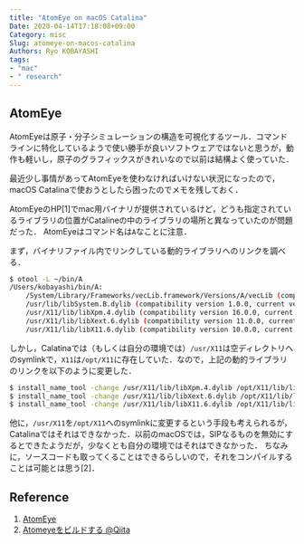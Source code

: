 ```yaml
---
title: "AtomEye on macOS Catalina"
Date: 2020-04-14T17:18:08+09:00
Category: misc
Slug: atomeye-on-macos-catalina
Authors: Ryo KOBAYASHI
tags: 
- "mac"
- " research"
---
```


## AtomEye

AtomEyeは原子・分子シミュレーションの構造を可視化するツール．コマンドラインに特化しているようで使い勝手が良いソフトウェアではないと思うが，動作も軽いし，原子のグラフィックスがきれいなので以前は結構よく使っていた．

最近少し事情があってAtomEyeを使わなければいけない状況になったので，macOS Catalinaで使おうとしたら困ったのでメモを残しておく．

AtomEyeのHP[1]でmac用バイナリが提供されているけど，どうも指定されているライブラリの位置がCatalineの中のライブラリの場所と異なっていたのが問題だった．
AtomEyeはコマンド名は`A`なことに注意．

まず，バイナリファイル内でリンクしている動的ライブラリへのリンクを調べる．
```bash
$ otool -L ~/bin/A
/Users/kobayashi/bin/A:
    /System/Library/Frameworks/vecLib.framework/Versions/A/vecLib (compatibility version 1.0.0, current version 325.4.0)
    /usr/lib/libSystem.B.dylib (compatibility version 1.0.0, current version 159.1.0)
    /usr/X11/lib/libXpm.4.dylib (compatibility version 16.0.0, current version 16.0.0)
    /usr/X11/lib/libXext.6.dylib (compatibility version 11.0.0, current version 11.0.0)
    /usr/X11/lib/libX11.6.dylib (compatibility version 10.0.0, current version 10.0.0)
```
しかし，Calatinaでは（もしくは自分の環境では）`/usr/X11`は空ディレクトリへのsymlinkで，`X11`は`/opt/X11`に存在していた．なので，上記の動的ライブラリのリンクを以下のように変更した．
```bash
$ install_name_tool -change /usr/X11/lib/libXpm.4.dylib /opt/X11/lib/libXpm.4.dylib ~/bin/A
$ install_name_tool -change /usr/X11/lib/libXext.6.dylib /opt/X11/lib/libXext.6.dylib ~/bin/A
$ install_name_tool -change /usr/X11/lib/libX11.6.dylib /opt/X11/lib/libX11.6.dylib ~/bin/A
```

他に，`/usr/X11`を`/opt/X11`へのsymlinkに変更するという手段も考えられるが，Catalinaではそれはできなかった．以前のmacOSでは，SIPなるものを無効にするとできたようだが，少なくとも自分の環境ではそれはできなかった．
ちなみに，ソースコードも取ってくることはできるらしいので，それをコンパイルすることは可能とは思う[2]．

## Reference

1. [AtomEye](http://li.mit.edu/Archive/Graphics/A/)
2. [Atomeyeをビルドする @Qiita](https://qiita.com/tkmtSo/items/93656c75b60c6728f9eb)
